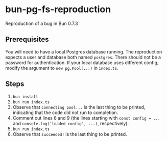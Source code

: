 # bun-pg-fs-reproduction

Reproduction of a bug in Bun 0.7.3

## Prerequisites

You will need to have a local Postgres database running. The reproduction expects a user and database both named `postgres`. There should not be a password for authentication. If your local database uses different config, modify the argument to `new pg.Pool(...)` in `index.ts`.

## Steps

1. `bun install`
2. `bun run index.ts`
3. Observe that `connecting pool...` is the last thing to be printed, indicating that the code did not run to completion.
4. Comment out lines 8 and 9 (the lines starting with `const config = ...` and `console.log('loaded config', ...)`, respectively).
5. `bun run index.ts`
6. Observe that `succeeded!` is the last thing to be printed.

